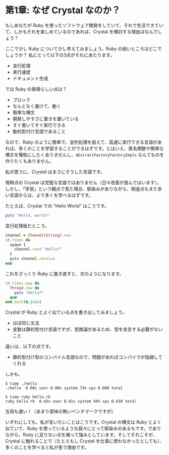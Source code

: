 # 第1章: なぜ Crystal なのか？

もしあなたが Ruby を使ったソフトウェア開発をしていて、それで生活できていて、しかもそれを楽しめているのであれば、Crystal を検討する理由はなんでしょう？

ここで少し Ruby について少し考えてみましょう。Ruby の弱いところはどこでしょうか？ 私にとって以下の3点がそれにあたります。

* 並行処理
* 実行速度
* ドキュメント生成

では Ruby の素晴らしい点は？

* ブロック
* なんとなく書けて、動く
* 簡単な構文
* 開発しやすさに重きを置いている
* すぐ書いてすぐ実行できる
* 動的型付け言語であること

なので、Ruby のように簡単で、並列処理を扱えて、高速に実行できる言語があれば、多くのことを学習することがでるはずです。とはいえ、匿名関数や簡単な構文を犠牲にしたくありませんし、`AbstractFactoryFactoryImpls` なんてものを作りたくもありません。

私が思うに、_Crystal_ はまさにそうした言語です。

現時点の Crystal は完璧な言語ではありません（日々改善が進んではいます）。しかし、「学習」という観点で見た場合、馴染みがありながら、相違点もまた多い言語からは、より多くを学べるはずです。

たとえば、Crystal での “Hello World” はこうです。

```ruby
puts "Hello, world!"
```

並行処理版だとこう。

```ruby
channel = Channel(String).new
10.times do
  spawn {
    channel.send "Hello?"
  }
  puts channel.receive
end
```

これをざっくり Ruby に書き直すと、次のようになります。

```ruby
10.times.map do
  Thread.new do
    puts "Hello?"
  end
end.each(&:join)
```

Crystal が Ruby とよく似ている点を書き出してみましょう。

* ほぼ同じ文法
* 変数は静的型付け言語ですが、型推論があるため、型を宣言する必要がないこと

違いは、以下の点です。

* 静的型付け型のコンパイル言語なので、問題があればコンパイラが指摘してくれる

しかも、

```text
$ time ./hello
./hello  0.00s user 0.00s system 73% cpu 0.008 total

$ time ruby hello.rb
ruby hello.rb  0.03s user 0.01s system 94% cpu 0.038 total
```

五倍も速い！（あまり意味の無いベンチマークですが）

いずれにしても、私が言いたいことはこうです。Crystal の構文は Ruby とよく似ていて、Ruby を使っているような我々にとって馴染みのあるもです。でありながら、Ruby に足りない点を補って強みとしています。そしてそれこそが、Crystal に触れることで（たとえもし Crystal を仕事に使わなかったとしても）、多くのことを学べると私が思う理由です。

